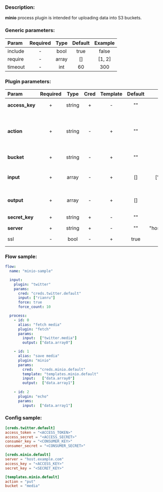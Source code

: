 ### Description:

**minio** process plugin is intended for uploading data into S3 buckets.


### Generic parameters:

| Param   | Required | Type  | Default | Example |
|:--------|:--------:|:-----:|:-------:|:-------:|
| include |    -     | bool  |  true   |  false  |
| require |    -     | array |   []    | [1, 2]  |
| timeout |    -     |  int  |   60    |   300   |

### Plugin parameters:

| Param          | Required |  Type  | Cred | Template | Default |       Example       | Description                                                                   |
|:---------------|:--------:|:------:|:----:|:--------:|:-------:|:-------------------:|:------------------------------------------------------------------------------|
| **access_key** |    +     | string |  +   |    -     |   ""    |         ""          | [Minio Admin Guide](https://docs.min.io/docs/minio-admin-complete-guide.html) |
| **action**     |    +     | string |  -   |    +     |   ""    |        "put"        | Perform action ("put" - implemented, "get" - TODO).                           |
| **bucket**     |    +     | string |  -   |    +     |   ""    |       "news"        | Bucket name.                                                                  |
| **input**      |    +     | array  |  -   |    +     |   []    |   ["data.array0"]   | List of [DataItem](https://github.com/livelace/gosquito/blob/master/docs/data.md) fields with files paths.                                     |
| **output**     |    +     | array  |  -   |    +     |   []    |         []          | List of target [DataItem](https://github.com/livelace/gosquito/blob/master/docs/data.md) fields.                                               |
| **secret_key** |    +     | string |  +   |    -     |   ""    |         ""          | [Minio Admin Guide](https://docs.min.io/docs/minio-admin-complete-guide.html) |
| **server**     |    +     | string |  +   |    -     |   ""    | "host.example.com" | Minio server.                                                                 |
| ssl            |    -     |  bool  |  -   |    +     |  true   |        false        | Use SSL for connection.                                                       |

### Flow sample:

```yaml
flow:
  name: "minio-sample"

  input:
    plugin: "twitter"
    params:
      cred: "creds.twitter.default"
      input: ["rianru"]
      force: true
      force_count: 10

  process:
    - id: 0
      alias: "fetch media"
      plugin: "fetch"
      params:
        input:  ["twitter.media"]
        output: ["data.array0"]

    - id: 1
      alias: "save media"
      plugin: "minio"
      params:
        cred:   "creds.minio.default"
        template: "templates.minio.default"
        input:   ["data.array0"]
        output:  ["data.array1"]
        
    - id: 2
      plugin: "echo"
      params:
        input:  ["data.array1"]
```

### Config sample:

```toml
[creds.twitter.default]
access_token = "<ACCESS_TOKEN>"
access_secret = "<ACCESS_SECRET>"
consumer_key = "<CONSUMER_KEY>"
consumer_secret = "<CONSUMER_SECRET>"

[creds.minio.default]
server = "host.example.com"
access_key = "<ACCESS_KEY>"
secret_key = "<SECRET_KEY>"

[templates.minio.default]
action = "put"
bucket = "media"
```

